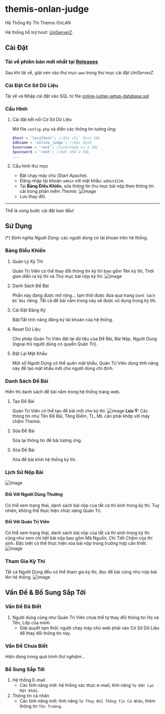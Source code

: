 # themis-onlan-judge

Hệ Thống Kỳ Thi Themis OnLAN

Hệ thống hỗ trợ host: [UniServerZ](https://www.uniformserver.com/).

## Cài Đặt

### Tải về phiên bản mới nhất tại [Releases](https://github.com/duongnotnhan/themis-onlan-judge/releases)

Sau khi tải về, giải nén vào thư mục `www` trong thư mục cài đặt _UniServerZ_.

### Cài Đặt Cơ Sở Dữ Liệu

Tải về và Nhập cài đặt vào SQL từ file [online-judge-setup-database.sql](https://github.com/duongnotnhan/themis-onlan-judge/blob/main/online-judge-setup-database.sql)

### Cấu Hình

1. Cài đặt kết nối Cơ Sở Dữ Liệu

   Mở file `config.php` và điền các thông tin tương ứng:

    ```php
    $host = 'localhost'; //địa chỉ host SQL
    $dbname = 'online_judge'; //mặc định
    $username = 'root'; //username của SQL
    $password = 'root'; //mật khẩu SQL
    ...
    ```

2. Cấu hình thư mục
   - Bật chạy máy chủ (Start Apache).
   - Đăng nhập tài khoản `admin` với mật khẩu: `admin1234`.
   - Tại **Bảng Điều Khiển**, sửa thông tin thư mục bài nộp theo thông tin cài trong phần mềm _Themis_:
     ![image](https://github.com/user-attachments/assets/d0eb67d8-0d00-48aa-9823-1b72a12f34fb)
   - Lưu thay đổi.

----
Thế là xong bước cài đặt ban đầu!

## Sử Dụng

(*) Định nghĩa _Người Dùng_: các người dùng có tài khoản trên hệ thống.

### Bảng Điều Khiển

1. Quản Lý Kỳ Thi

   Quản Trị Viên có thể thay đổi thông tin kỳ thi bao gồm Tên kỳ thi, Thời gian diễn ra kỳ thi và Thư mục bài nộp kỳ thi:
   ![image](https://github.com/user-attachments/assets/e80ad8cf-3982-4dd1-bee7-ada575dba90d)
2. Danh Sách Đề Bài

   Phần này đang được mở rộng... tạm thời được đưa qua trang `Danh Sách Đề Bài` riêng. Tất cả đề bài nằm trong này sẽ được sử dụng trong kỳ thi.
3. Cài Đặt Đăng Ký

   Bật/Tắt tính năng đăng ký tài khoản của hệ thống.
4. Reset Dữ Liệu

   Cho phép Quản Trị Viên đặt lại dữ liệu của Đề Bài, Bài Nộp, Người Dùng (ngoại trừ người dùng có quyền Quản Trị).
5. Đặt Lại Mật Khẩu

   Một số Người Dùng có thể quên mật khẩu, Quản Trị Viên dùng tính năng này để tạo mật khẩu mới cho người dùng chỉ định.

### Danh Sách Đề Bài

Hiển thị danh sách đề bài nằm trong hệ thống trang web.

1. Tạo Đề Bài

    Quản Trị Viên có thể tạo đề bài mới cho kỳ thi:
    ![image](https://github.com/user-attachments/assets/24b63683-db44-4020-ae98-2bf1f61c96b7)
    **Lưu Ý:** Các thông tin như Tên Đề Bài, Tổng Điểm, TL, ML cần phải khớp với máy chấm Themis.
2. Sửa Đề Bài

    Sửa lại thông tin đề bài tương ứng.
3. Xóa Đề Bài

    Xóa đề bài khỏi hệ thống kỳ thi.

### Lịch Sử Nộp Bài

![image](https://github.com/user-attachments/assets/e59f9885-90fa-4954-8efc-bee4b2e6097f)

#### Đối Với Người Dùng Thường

Có thể xem trạng thái, danh sách bài nộp của tất cả thí sinh trong kỳ thi. Tuy nhiên, không thể thực hiện chức năng Quản Trị.

#### Đối Với Quản Trị Viên

Có thể xem trạng thái, danh sách bài nộp của tất cả thí sinh trong kỳ thi cũng như xem chi tiết bài nộp bao gồm Mã Nguồn, Chi Tiết Chấm của thí sinh. Đặc biệt có thể thực hiện xóa bài nộp trong trường hợp cần thiết.
![image](https://github.com/user-attachments/assets/aff7c9f1-0726-4c30-b030-108f97d8f7fc)

### Tham Gia Kỳ Thi

Tất cả Người Dùng đều có thể tham gia kỳ thi, đọc đề bài cũng như nộp bài lên hệ thống.
![image](https://github.com/user-attachments/assets/82f01858-31b1-48f0-a3db-5ea46e84421d)

## Vấn Đề & Bổ Sung Sắp Tới

### Vấn Đề Đã Biết

1. Người dùng cũng như Quản Trị Viên chưa thể tự thay đổi thông tin Họ và Tên, Lớp của mình
   - Giải quyết tạm thời: người chạy máy chủ web phải vào Cơ Sở Dữ Liệu để thay đổi thông tin này.

### Vấn Đề Chưa Biết

_Hiện đang trong quá trình thử nghiệm..._

### Bổ Sung Sắp Tới

1. Hệ thống E-mail
    - Các tính năng mới: hệ thống xác thực e-mail, tính năng `Tự Đặt Lại Mật Khẩu`.
2. Thông tin cá nhân
    - Các tính năng mới: tính năng `Tự Thay Đổi Thông Tin Cá Nhân`, thêm thông tin `Tên Trường`.
